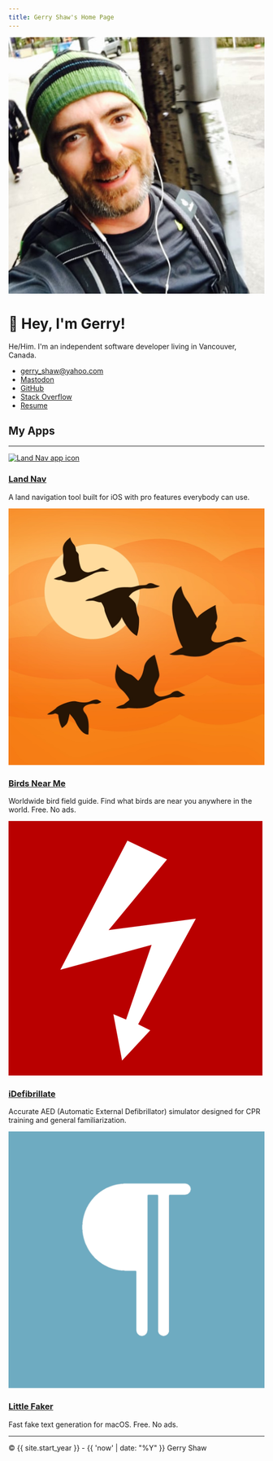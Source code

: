 ```yaml
---
title: Gerry Shaw's Home Page
---
```


<img class="profile-pic" src="gerry.jpg" alt="Gerry Shaw">

<hgroup>
  <h1>👋 Hey, I'm Gerry!</h1>
  <p>
    He/Him. I'm an independent software developer living in Vancouver, Canada.
  </p>
</hgroup>

- [gerry_shaw@yahoo.com](mailto:gerry_shaw@yahoo.com)
- <a rel="me" href="https://mas.to/@gshaw">Mastodon</a>
- [GitHub](https://github.com/gshaw)
- [Stack Overflow](https://stackoverflow.com/users/265940/gerry-shaw)
- [Resume](/resume)

## My Apps

---

<div class="app-card">
  <a href="https://landnav.app/">
    <img src="https://landnav.app/icon.png" alt="Land Nav app icon">
  </a>
  <hgroup>
    <h3><a href="https://landnav.app/">Land Nav</a></h3>
    <p>
      A land navigation tool built for iOS with pro features everybody can use.
    </p>
  </hgroup>
</div>

<div class="app-card">
  <a href="https://birdsnearme.com">
    <img src="/birdsnearme/icon.jpg" alt="Birds Near Me app icon">
  </a>
  <hgroup>
    <h3><a href="https://birdsnearme.com">Birds Near Me</a></h3>
    <p>
      Worldwide bird field guide. Find what birds are near you anywhere in the world. Free. No ads.
    </p>
  </hgroup>
</div>

<div class="app-card">
  <a href="/idefibrillate/">
    <img src="/idefibrillate/icon.png" alt="iDefibrillate app icon">
  </a>
  <hgroup>
    <h3><a href="/idefibrillate/">iDefibrillate</a></h3>
    <p>
      Accurate AED (Automatic External Defibrillator) simulator designed for CPR training and general familiarization.
    </p>
  </hgroup>
</div>

<div class="app-card">
  <a href="/littlefaker/">
    <img src="/littlefaker/icon.png" alt="Little Faker app icon">
  </a>
  <hgroup>
    <h3><a href="/littlefaker/">Little Faker</a></h3>
    <p>
      Fast fake text generation for macOS. Free. No ads.
    </p>
  </hgroup>
</div>

---

© {{ site.start_year }} - {{ 'now' | date: "%Y" }} Gerry Shaw
